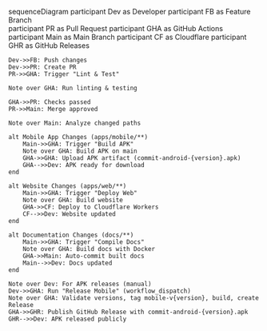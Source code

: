 sequenceDiagram
participant Dev as Developer
participant FB as Feature Branch  
 participant PR as Pull Request
participant GHA as GitHub Actions
participant Main as Main Branch
participant CF as Cloudflare
participant GHR as GitHub Releases

    Dev->>FB: Push changes
    Dev->>PR: Create PR
    PR->>GHA: Trigger "Lint & Test"

    Note over GHA: Run linting & testing

    GHA->>PR: Checks passed
    PR->>Main: Merge approved

    Note over Main: Analyze changed paths

    alt Mobile App Changes (apps/mobile/**)
        Main->>GHA: Trigger "Build APK"
        Note over GHA: Build APK on main
        GHA->>GHA: Upload APK artifact (commit-android-{version}.apk)
        GHA-->>Dev: APK ready for download
    end

    alt Website Changes (apps/web/**)
        Main->>GHA: Trigger "Deploy Web"
        Note over GHA: Build website
        GHA->>CF: Deploy to Cloudflare Workers
        CF-->>Dev: Website updated
    end

    alt Documentation Changes (docs/**)
        Main->>GHA: Trigger "Compile Docs"
        Note over GHA: Build docs with Docker
        GHA->>Main: Auto-commit built docs
        Main-->>Dev: Docs updated
    end

    Note over Dev: For APK releases (manual)
    Dev->>GHA: Run "Release Mobile" (workflow_dispatch)
    Note over GHA: Validate versions, tag mobile-v{version}, build, create Release
    GHA->>GHR: Publish GitHub Release with commit-android-{version}.apk
    GHR-->>Dev: APK released publicly
